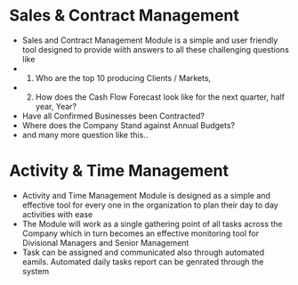 # Sales & Contract Management
- Sales and Contract Management Module is a simple and user friendly tool designed to provide wiith answers to all these challenging questions like
-  1. Who are the top 10 producing Clients / Markets, 
-  2. How does the Cash Flow Forecast look like for the next quarter, half year, Year?
-  Have all Confirmed Businesses been Contracted?
-  Where does the Company Stand against Annual Budgets? 
-  and many more question like this..

# Activity & Time Management
- Activity and Time Management Module is designed as a simple and effective tool for every one in the organization to plan their day to day activities with ease
- The Module will work as a single gathering point of all tasks across the Company which in turn becomes an effective monitoring tool for Divisional Managers and Senior Management
- Task can be assigned and communicated also through automated eamils. Automated daily tasks report can be genrated through the system
